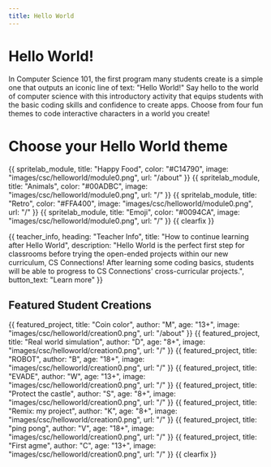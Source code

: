 ```yaml
---
title: Hello World
---
```


# Hello World!

In Computer Science 101, the first program many students create is a simple one that outputs an iconic line of text: "Hello World!" Say hello to the world of computer science with this introductory activity that equips students with the basic coding skills and confidence to create apps. Choose from four fun themes to code interactive characters in a world you create!

# Choose your Hello World theme

{{ spritelab_module, title: "Happy Food", color: "#C14790", image: "images/csc/helloworld/module0.png", url: "/about" }}
{{ spritelab_module, title: "Animals", color: "#00ADBC", image: "images/csc/helloworld/module0.png", url: "/" }}
{{ spritelab_module, title: "Retro", color: "#FFA400", image: "images/csc/helloworld/module0.png", url: "/" }}
{{ spritelab_module, title: "Emoji", color: "#0094CA", image: "images/csc/helloworld/module0.png", url: "/" }}
{{ clearfix }}

{{ teacher_info, heading: "Teacher Info", title: "How to continue learning after Hello World", description: "Hello World is the perfect first step for classrooms before trying the open-ended projects within our new curriculum, CS Connections! After learning some coding basics, students will be able to progress to CS Connections' cross-curricular projects.", button_text: "Learn more" }}

## Featured Student Creations

{{ featured_project, title: "Coin color", author: "M", age: "13+", image: "images/csc/helloworld/creation0.png", url: "/about" }}
{{ featured_project, title: "Real world simulation", author: "D", age: "8+", image: "images/csc/helloworld/creation0.png", url: "/" }}
{{ featured_project, title: "ROBOT", author: "B", age: "18+", image: "images/csc/helloworld/creation0.png", url: "/" }}
{{ featured_project, title: "EVADE", author: "W", age: "13+", image: "images/csc/helloworld/creation0.png", url: "/" }}
{{ featured_project, title: "Protect the castle", author: "S", age: "8+", image: "images/csc/helloworld/creation0.png", url: "/" }}
{{ featured_project, title: "Remix: my project", author: "K", age: "8+", image: "images/csc/helloworld/creation0.png", url: "/" }}
{{ featured_project, title: "ping pong", author: "V", age: "18+", image: "images/csc/helloworld/creation0.png", url: "/" }}
{{ featured_project, title: "First agme", author: "C", age: "13+", image: "images/csc/helloworld/creation0.png", url: "/" }}
{{ clearfix }}
